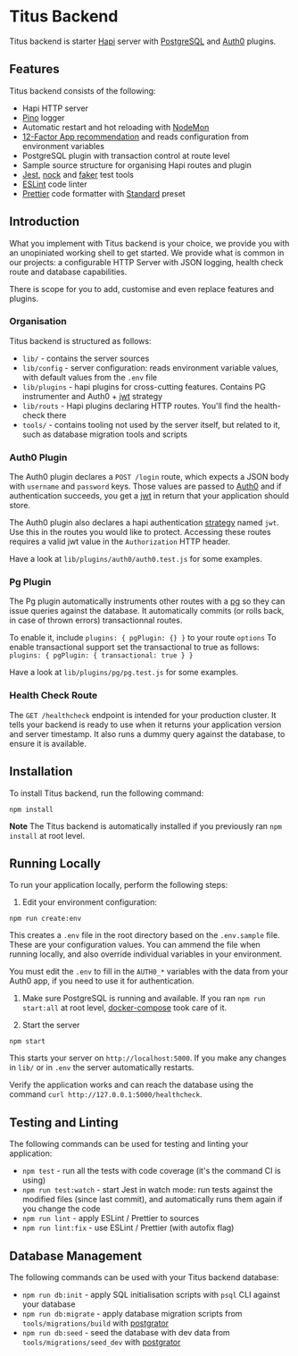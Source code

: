 # Titus Backend

Titus backend is starter [Hapi] server with [PostgreSQL][node-postgres] and [Auth0] plugins.

## Features

Titus backend consists of the following:

* Hapi HTTP server 
* [Pino] logger
* Automatic restart and hot reloading with [NodeMon]
* [12-Factor App recommendation][config] and reads configuration from environment variables 
* PostgreSQL plugin with transaction control at route level
* Sample source structure for organising Hapi routes and plugin
* [Jest], [nock] and [faker] test tools
* [ESLint] code linter
* [Prettier] code formatter with [Standard] preset


## Introduction
 

What you implement with Titus backend is your choice, we provide you with an unopiniated working shell to get started.
We provide what is common in our projects: a configurable HTTP Server with JSON logging, health check route and database capabilities.

There is scope for you to add, customise and even replace features and plugins.

### Organisation
Titus backend is structured as follows:

* `lib/` - contains the server sources
* `lib/config` - server configuration: reads environment variable values, with default values from the `.env` file
* `lib/plugins` - hapi plugins for cross-cutting features. Contains PG instrumenter and Auth0 + [jwt] strategy
* `lib/routs` - Hapi plugins declaring HTTP routes. You'll find the health-check there
* `tools/` - contains tooling not used by the server itself, but related to it, such as database migration tools and scripts

### Auth0 Plugin

The Auth0 plugin declares a `POST /login` route, which expects a JSON body with `username` and `password` keys.
Those values are passed to [Auth0] and if authentication succeeds, you get a [jwt] in return that your application should store.

The Auth0 plugin also declares a hapi authentication [strategy] named `jwt`. Use this in the routes you would like to protect.
Accessing these routes requires a valid jwt value in the `Authorization` HTTP header.

Have a look at `lib/plugins/auth0/auth0.test.js` for some examples.

### Pg Plugin

The Pg plugin automatically instruments other routes with a [pg][node-postgres] so they can issue queries against the database.
It automatically commits (or rolls back, in case of thrown errors) transactionnal routes.

To enable it, include `plugins: { pgPlugin: {} }` to your route `options`
To enable transactional support set the transactional to true as follows: `plugins: { pgPlugin: { transactional: true } }`

Have a look at `lib/plugins/pg/pg.test.js` for some examples.

### Health Check Route

The `GET /healthcheck` endpoint is intended for your production cluster. It tells your backend is ready to use when
it returns your application version and server timestamp. It also runs a dummy query against the database, to ensure it is available.


## Installation
To install Titus backend, run the following command:

```
npm install
```

**Note** The Titus backend is automatically installed if you previously ran `npm install` at root level.


## Running Locally
To run your application locally, perform the following steps:

1. Edit your environment configuration:
  ```
  npm run create:env
  ```

  This creates a `.env` file in the root directory based on the `.env.sample` file.
  These are your configuration values. You can ammend the file when running locally, and also override individual variables in your environment.

  You must edit the `.env` to fill in the `AUTH0_*` variables with the data from your Auth0 app, if you need to use it for authentication.

1. Make sure PostgreSQL is running and available. If you ran `npm run start:all` at root level, [docker-compose] took care of it.

1. Start the server
  ```
  npm start
  ```
  
  This starts your server on `http://localhost:5000`. 
  If you make any changes in `lib/` or in `.env` the server automatically restarts. 

  Verify the application works and can reach the database using the command `curl http://127.0.0.1:5000/healthcheck`.


## Testing and Linting
The following commands can be used for testing and linting your application:

* `npm test` - run all the tests with code coverage (it's the command CI is using)
* `npm run test:watch` - start Jest in watch mode: run tests against the modified files (since last commit), and automatically runs them again if you change the code 
* `npm run lint` - apply ESLint / Prettier to sources
* `npm run lint:fix` - use ESLint / Prettier (with autofix flag)


## Database Management
The following commands can be used with your Titus backend database:

* `npm run db:init` - apply SQL initialisation scripts with `psql` CLI against your database
* `npm run db:migrate` - apply database migration scripts from `tools/migrations/build` with [postgrator] 
* `npm run db:seed` - seed the database with dev data from `tools/migrations/seed_dev` with [postgrator]


[Jest]: https://jestjs.io
[ESLint]: https://eslint.org
[Prettier]: https://prettier.io
[Standard]: https://standardjs.com
[Hapi]: https://hapijs.com
[Pino]: http://getpino.io
[Auth0]: https://auth0.com
[NodeMon]: https://nodemon.io
[node-postgres]: https://node-postgres.com
[jwt]: https://jwt.io
[nock]: https://github.com/nock/nock#readme
[faker]: http://marak.github.io/faker.js
[postgrator]: https://github.com/rickbergfalk/postgrator#readme
[docker-compose]: https://docs.docker.com/compose
[config]: https://12factor.net/config
[strategy]: https://hapijs.com/tutorials/auth?lang=en_US#strategies
